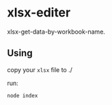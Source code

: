 # xlsx-editer

xlsx-get-data-by-workbook-name.

## Using

copy your `xlsx` file to ./

run:

```sh
node index
```
